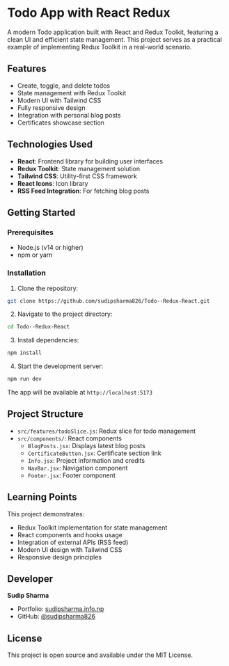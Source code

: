# Todo App with React Redux

A modern Todo application built with React and Redux Toolkit, featuring a clean UI and efficient state management. This project serves as a practical example of implementing Redux Toolkit in a real-world scenario.

## Features

- Create, toggle, and delete todos
- State management with Redux Toolkit
- Modern UI with Tailwind CSS
- Fully responsive design
- Integration with personal blog posts
- Certificates showcase section

## Technologies Used

- **React**: Frontend library for building user interfaces
- **Redux Toolkit**: State management solution
- **Tailwind CSS**: Utility-first CSS framework
- **React Icons**: Icon library
- **RSS Feed Integration**: For fetching blog posts

## Getting Started

### Prerequisites

- Node.js (v14 or higher)
- npm or yarn

### Installation

1. Clone the repository:
```bash
git clone https://github.com/sudipsharma826/Todo--Redux-React.git
```

2. Navigate to the project directory:
```bash
cd Todo--Redux-React
```

3. Install dependencies:
```bash
npm install
```

4. Start the development server:
```bash
npm run dev
```

The app will be available at `http://localhost:5173`

## Project Structure

- `src/features/todoSlice.js`: Redux slice for todo management
- `src/components/`: React components
  - `BlogPosts.jsx`: Displays latest blog posts
  - `CertificateButton.jsx`: Certificate section link
  - `Info.jsx`: Project information and credits
  - `NavBar.jsx`: Navigation component
  - `Footer.jsx`: Footer component

## Learning Points

This project demonstrates:
- Redux Toolkit implementation for state management
- React components and hooks usage
- Integration of external APIs (RSS feed)
- Modern UI design with Tailwind CSS
- Responsive design principles

## Developer

**Sudip Sharma**
- Portfolio: [sudipsharma.info.np](https://sudipsharma.info.np)
- GitHub: [@sudipsharma826](https://github.com/sudipsharma826)

## License

This project is open source and available under the MIT License.